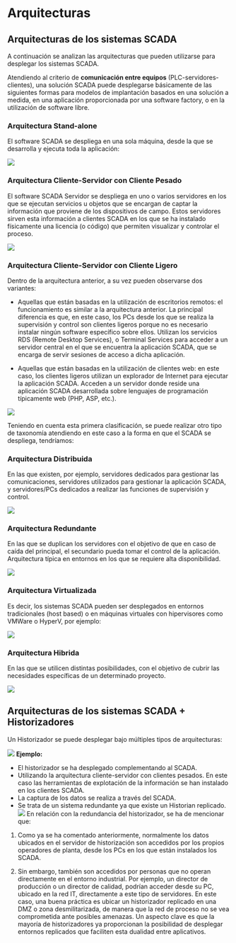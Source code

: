 # Arquitecturas


## Arquitecturas de los sistemas SCADA

A continuación se analizan las arquitecturas que pueden utilizarse para desplegar los sistemas SCADA.

Atendiendo al criterio de **comunicación entre equipos** (PLC-servidores-clientes), una solución SCADA puede desplegarse básicamente de las siguientes formas para modelos de implantación basados en una solución a medida, en una aplicación proporcionada por una software factory, o en la utilización de software libre.
### Arquitectura Stand-alone
El software SCADA se despliega en una sola máquina, desde la que se desarrolla y ejecuta
toda la aplicación:

![](images/stand_alone.png)

### Arquitectura Cliente-Servidor con Cliente Pesado

El software SCADA Servidor se despliega en uno o varios servidores en los que se ejecutan
servicios u objetos que se encargan de captar la información que proviene de los
dispositivos de campo. Estos servidores sirven esta información a clientes SCADA en los
que se ha instalado físicamente una licencia (o código) que permiten visualizar y controlar el
proceso.

![](images/cliente_servidor_cliente_pesado.png)

### Arquitectura Cliente-Servidor con Cliente Ligero

Dentro de la arquitectura anterior, a su vez pueden observarse dos variantes:

* Aquellas que están basadas en la utilización de escritorios remotos: el
funcionamiento es similar a la arquitectura anterior. La principal diferencia es que, en
este caso, los PCs desde los que se realiza la supervisión y control son clientes
ligeros porque no es necesario instalar ningún software específico sobre ellos.
Utilizan los servicios RDS (Remote Desktop Services), o Terminal Services para
acceder a un servidor central en el que se encuentra la aplicación SCADA, que se
encarga de servir sesiones de acceso a dicha aplicación.

* Aquellas que están basadas en la utilización de clientes web: en este caso, los
clientes ligeros utilizan un explorador de Internet para ejecutar la aplicación SCADA.
Acceden a un servidor donde reside una aplicación SCADA desarrollada sobre
lenguajes de programación típicamente web (PHP, ASP, etc.).

![](images/cliente_servidor_cliente_ligero.png)


Teniendo en cuenta esta primera clasificación, se puede realizar otro tipo de taxonomía atendiendo en este caso a la forma en que el SCADA se despliega, tendríamos:

### Arquitectura Distribuida
En las que existen, por ejemplo, servidores dedicados para gestionar las comunicaciones,
servidores utilizados para gestionar la aplicación SCADA, y servidores/PCs dedicados a
realizar las funciones de supervisión y control.

![](images/arquitectura_distribuida.png)

### Arquitectura Redundante
En las que se duplican los servidores con el objetivo de que en caso de caída del principal,
el secundario pueda tomar el control de la aplicación. Arquitectura típica en entornos en los
que se requiere alta disponibilidad.

![](images/arquitectura_redundante.png)

### Arquitectura Virtualizada
Es decir, los sistemas SCADA pueden ser desplegados en entornos tradicionales (host
based) o en máquinas virtuales con hipervisores como VMWare o HyperV, por ejemplo:

![](images/arquitectura_virtualizada.png)

### Arquitectura Hibrida

En las que se utilicen distintas posibilidades, con el objetivo de cubrir las necesidades
específicas de un determinado proyecto.

![](images/arquitectura_hibrida.png)


## Arquitecturas de los sistemas SCADA + Historizadores

Un Historizador se puede desplegar bajo múltiples tipos de
arquitecturas: 

![](images/arquitecturas_posibles_historizadores.png)
**Ejemplo:** 
 * El historizador se ha desplegado complementando al SCADA.
 * Utilizando la arquitectura cliente-servidor con clientes pesados. En este caso las
herramientas de explotación de la información se han instalado en los clientes SCADA.
 * La captura de los datos se realiza a través del SCADA.
 * Se trata de un sistema redundante ya que existe un Historian replicado.
![](images/Arquitectura_SCADA_Historizador.png)
En relación con la redundancia del historizador, se ha de mencionar que:
 1. Como ya se ha comentado anteriormente, normalmente los datos ubicados en el servidor de
historización son accedidos por los propios operadores de planta, desde los PCs en los que
están instalados los SCADA.

 2. Sin embargo, también son accedidos por personas que no operan directamente en el
entorno industrial. Por ejemplo, un director de producción o un director de calidad, podrían
acceder desde su PC, ubicado en la red IT, directamente a este tipo de servidores.
En este caso, una buena práctica es ubicar un historizador replicado en una DMZ o zona
desmilitarizada, de manera que la red de proceso no se vea comprometida ante posibles
amenazas. Un aspecto clave es que la mayoría de historizadores ya proporcionan la posibilidad de desplegar entornos replicados que faciliten esta dualidad entre aplicativos.
